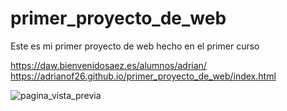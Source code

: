 # primer_proyecto_de_web
Este es mi primer proyecto de web hecho en el primer curso

https://daw.bienvenidosaez.es/alumnos/adrian/ 
<br>
https://adrianof26.github.io/primer_proyecto_de_web/index.html

![pagina_vista_previa](https://user-images.githubusercontent.com/130776599/233409036-7bc3c7b6-5afb-45f8-b2da-e75c69d5386e.gif)
